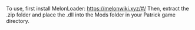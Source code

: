 To use, first install MelonLoader: https://melonwiki.xyz/#/
Then, extract the .zip folder and place the .dll into the Mods folder in your Patrick game directory.